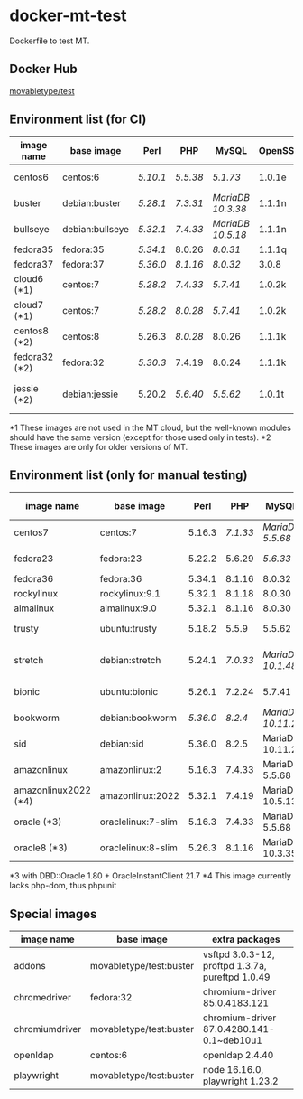 # docker-mt-test
Dockerfile to test MT.

## Docker Hub

[movabletype/test](https://hub.docker.com/r/movabletype/test)

## Environment list (for CI)

|image name|base image|Perl|PHP|MySQL|OpenSSL|End of Life|
|-|-|-|-|-|-|-|
|centos6|centos:6|*5.10.1*|*5.5.38*|*5.1.73*|1.0.1e|2020-11|
|buster|debian:buster|*5.28.1*|*7.3.31*|*MariaDB 10.3.38*|1.1.1n|2022-01|
|bullseye|debian:bullseye|*5.32.1*|*7.4.33*|*MariaDB 10.5.18*|1.1.1n|-|
|fedora35|fedora:35|*5.34.1*|8.0.26|*8.0.31*|1.1.1q|-|
|fedora37|fedora:37|*5.36.0*|*8.1.16*|*8.0.32*|3.0.8|-|
|cloud6 (\*1)|centos:7|*5.28.2*|*7.4.33*|*5.7.41*|1.0.2k|-|
|cloud7 (\*1)|centos:7|*5.28.2*|*8.0.28*|*5.7.41*|1.0.2k|-|
|centos8 (\*2)|centos:8|5.26.3|*8.0.28*|8.0.26|1.1.1k|2021-12|
|fedora32 (\*2)|fedora:32|*5.30.3*|7.4.19|8.0.24|1.1.1k|-|
|jessie (\*2)|debian:jessie|5.20.2|*5.6.40*|*5.5.62*|1.0.1t|2020-06 (LTS)|

\*1 These images are not used in the MT cloud, but the well-known modules should have the same version (except for those used only in tests).
\*2 These images are only for older versions of MT.

## Environment list (only for manual testing)

|image name|base image|Perl|PHP|MySQL|OpenSSL|End of Life|
|-|-|-|-|-|-|-|
|centos7|centos:7|5.16.3|*7.1.33*|*MariaDB 5.5.68*|1.0.2k|2024-06|
|fedora23|fedora:23|5.22.2|5.6.29|*5.6.33*|1.0.2j|2016-12|
|fedora36|fedora:36|5.34.1|8.1.16|8.0.32|3.0.8|-|
|rockylinux|rockylinux:9.1|5.32.1|8.1.18|8.0.30|3.0.1|-|
|almalinux|almalinux:9.0|5.32.1|8.1.16|8.0.30|3.0.1|-|
|trusty|ubuntu:trusty|5.18.2|5.5.9|5.5.62|1.0.1f|2019-04|
|stretch|debian:stretch|5.24.1|*7.0.33*|*MariaDB 10.1.48*|1.1.0l|2022-01 (LTS)|
|bionic|ubuntu:bionic|5.26.1|7.2.24|5.7.41|1.1.1|2023-04|
|bookworm|debian:bookworm|*5.36.0*|*8.2.4*|*MariaDB 10.11.2*|3.0.8|-|
|sid|debian:sid|5.36.0|8.2.5|MariaDB 10.11.2|3.0.8|-|
|amazonlinux|amazonlinux:2|5.16.3|7.4.33|MariaDB 5.5.68|1.0.2k|-|
|amazonlinux2022 (\*4)|amazonlinux:2022|5.32.1|7.4.19|MariaDB 10.5.13|1.1.1l|-|
|oracle (\*3)|oraclelinux:7-slim|5.16.3|7.4.33|MariaDB 5.5.68|1.0.2k|-|
|oracle8 (\*3)|oraclelinux:8-slim|5.26.3|8.1.16|MariaDB 10.3.35|1.1.1k|-|

\*3 with DBD::Oracle 1.80 + OracleInstantClient 21.7
\*4 This image currently lacks php-dom, thus phpunit

## Special images

|image name|base image|extra packages|
|-|-|-|
|addons|movabletype/test:buster|vsftpd 3.0.3-12, proftpd 1.3.7a, pureftpd 1.0.49|
|chromedriver|fedora:32|chromium-driver 85.0.4183.121|
|chromiumdriver|movabletype/test:buster|chromium-driver 87.0.4280.141-0.1~deb10u1|
|openldap|centos:6|openldap 2.4.40|
|playwright|movabletype/test:buster|node 16.16.0, playwright 1.23.2 |
